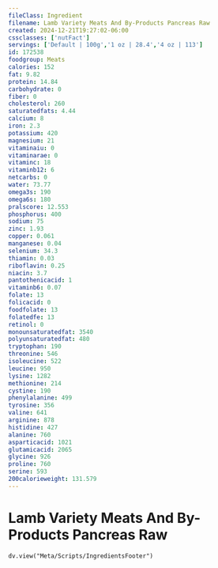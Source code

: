 ```yaml
---
fileClass: Ingredient
filename: Lamb Variety Meats And By-Products Pancreas Raw
created: 2024-12-21T19:27:02-06:00
cssclasses: ['nutFact']
servings: ['Default | 100g','1 oz | 28.4','4 oz | 113']
id: 172538
foodgroup: Meats
calories: 152
fat: 9.82
protein: 14.84
carbohydrate: 0
fiber: 0
cholesterol: 260
saturatedfats: 4.44
calcium: 8
iron: 2.3
potassium: 420
magnesium: 21
vitaminaiu: 0
vitaminarae: 0
vitaminc: 18
vitaminb12: 6
netcarbs: 0
water: 73.77
omega3s: 190
omega6s: 180
pralscore: 12.553
phosphorus: 400
sodium: 75
zinc: 1.93
copper: 0.061
manganese: 0.04
selenium: 34.3
thiamin: 0.03
riboflavin: 0.25
niacin: 3.7
pantothenicacid: 1
vitaminb6: 0.07
folate: 13
folicacid: 0
foodfolate: 13
folatedfe: 13
retinol: 0
monounsaturatedfat: 3540
polyunsaturatedfat: 480
tryptophan: 190
threonine: 546
isoleucine: 522
leucine: 950
lysine: 1282
methionine: 214
cystine: 190
phenylalanine: 499
tyrosine: 356
valine: 641
arginine: 878
histidine: 427
alanine: 760
asparticacid: 1021
glutamicacid: 2065
glycine: 926
proline: 760
serine: 593
200calorieweight: 131.579
---
```


# Lamb Variety Meats And By-Products Pancreas Raw

```dataviewjs
dv.view("Meta/Scripts/IngredientsFooter")
```